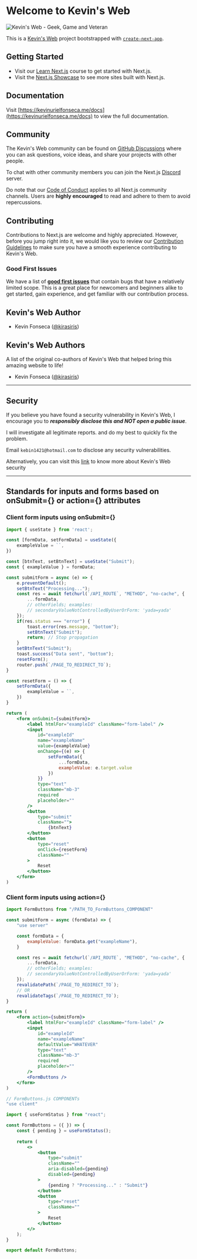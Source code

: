 # Welcome to Kevin's Web

![Kevin's Web - Geek, Game and Veteran](screenshot.png)

This is a [Kevin's Web](https://kevinurielfonseca.me/) project bootstrapped with [`create-next-app`](https://github.com/vercel/next.js/tree/canary/packages/create-next-app).

## Getting Started

- Visit our [Learn Next.js](https://nextjs.org/learn) course to get started with Next.js.
- Visit the [Next.js Showcase](https://nextjs.org/showcase) to see more sites built with Next.js.

## Documentation

Visit [https://kevinurielfonseca.me/docs](https://kevinurielfonseca.me/docs) to view the full documentation.

## Community

The Kevin's Web community can be found on [GitHub Discussions](https://github.com/kirasiris/kevinurielfonsecav4/discussions) where you can ask questions, voice ideas, and share your projects with other people.

To chat with other community members you can join the Next.js [Discord](https://kevinurielfonseca.me/discord) server.

Do note that our [Code of Conduct](https://github.com/kirasiris/kvinurielfonsecav4/blob/main/CODE_OF_CONDUCT.md) applies to all Next.js community channels. Users are **highly encouraged** to read and adhere to them to avoid repercussions.

## Contributing

Contributions to Next.js are welcome and highly appreciated. However, before you jump right into it, we would like you to review our [Contribution Guidelines](/contributing.md) to make sure you have a smooth experience contributing to Kevin's Web.

### Good First Issues

We have a list of **[good first issues](https://github.com/kirasiris/kevinurielfonsecav4/labels/good%20first%20issue)** that contain bugs that have a relatively limited scope. This is a great place for newcomers and beginners alike to get started, gain experience, and get familiar with our contribution process.

## Kevin's Web Author

- Kevin Fonseca ([@kirasiris](https://github.com/kirasiris))

## Kevin's Web Authors

A list of the original co-authors of Kevin's Web that helped bring this amazing website to life!

- Kevin Fonseca ([@kirasiris](https://github.com/kirasiris))

---

## Security

If you believe you have found a security vulnerability in Kevin's Web, I encourage you to **_responsibly disclose this and NOT open a public issue_**.

I will investigate all legitimate reports. and do my best to quickly fix the problem.

Email `kebin1421@hotmail.com` to disclose any security vulnerabilities.

Alternatively, you can visit this [link](https://kevinurielfonseca.me/security) to know more about Kevin's Web security

---

## Standards for inputs and forms based on onSubmit={} or action={} attributes

### Client form inputs using onSubmit={}

```jsx
import { useState } from 'react';

const [formData, setFormData] = useState({
    exampleValue = ``,
})

const [btnText, setBtnText] = useState("Submit");
const { exampleValue } = formData;

const submitForm = async (e) => {
    e.preventDefault();
    setBtnText("Processing...");
    const res = await fetchurl(`/API_ROUTE`, "METHOD", "no-cache", {
        ...formData,
        // otherFields; examples:
        // secondaryValueNotControlledByUserOrForm: 'yada=yada'
    });
    if(res.status === "error") {
        toast.error(res.message, "bottom");
        setBtnText("Submit");
        return; // Stop propagation
    }
    setBtnText("Submit");
    toast.success("Data sent", "bottom");
    resetForm();
    router.push(`/PAGE_TO_REDIRECT_TO`);
}

const resetForm = () => {
    setFormData({
        exampleValue = ``,
    })
}

return (
    <form onSubmit={submitForm}>
        <label htmlFor="exampleId" className="form-label" />
        <input
            id="exampleId"
            name="exampleName"
            value={exampleValue}
            onChange={(e) => {
                setFormData({
                    ...formData,
                    exampleValue: e.target.value
                })
            }}
            type="text"
            className="mb-3"
            required
            placeholder=""
        />
        <button
            type="submit"
            className="">
                {btnText}
        </button>
        <button
            type="reset"
            onClick={resetForm}
            className=""
        >
            Reset
        </button>        
    </form>
)
```

### Client form inputs  using action={}

```jsx
import FormButtons from "/PATH_TO_FormButtons_COMPONENT"

const submitForm = async (formData) => {
    "use server"

    const formData = {
        exampleValue: formData.get("exampleName"),
    }

    const res = await fetchurl(`/API_ROUTE`, "METHOD", "no-cache", {
        ...formData,
        // otherFields; examples:
        // secondaryValueNotControlledByUserOrForm: 'yada=yada'
    });
    revalidatePath(`/PAGE_TO_REDIRECT_TO`);
    // OR
    revalidateTags(`/PAGE_TO_REDIRECT_TO`);
}

return (
    <form action={submitForm}>
        <label htmlFor="exampleId" className="form-label" />
        <input
            id="exampleId"
            name="exampleName"
            defaultValue="WHATEVER"
            type="text"
            className="mb-3"
            required
            placeholder=""
        />
        <FormButtons />
    </form>
)

// FormButtons.js COMPONENTs
"use client"

import { useFormStatus } from "react";

const FormButtons = ({ }) => {
    const { pending } = useFormStatus();
    
    return (
        <>
            <button
                type="submit"
                className=""
                aria-disabled={pending}
                disabled={pending}
            >
                {pending ? "Processing..." : "Submit"}
            </button>
            <button
                type="reset"
                className=""
            >
                Reset
            </button>
        </>
    );
}

export default FormButtons;
```